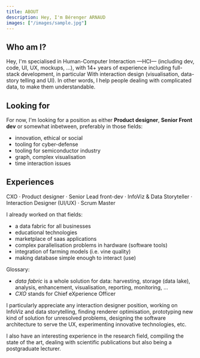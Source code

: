 ```yaml
---
title: ABOUT
description: Hey, I'm Bérenger ARNAUD
images: ["/images/sample.jpg"]
---
```


## Who am I?

Hey, I'm specialised in Human-Computer Interaction —HCI— (including dev, code, UI, UX, mockups, ...), with 14+ years of experience including full-stack development, in particular With interaction design (visualisation, data-story telling and UI). In other words, I help people dealing with complicated data, to make them understandable.

## Looking for

For now, I'm looking for a position as either **Product designer**, **Senior Front dev** or somewhat inbetween, preferably in those fields:

- innovation, ethical or social
- tooling for cyber-defense
- tooling for semiconductor industry
- graph, complex visualisation
- time interaction issues

## Experiences

CXO · Product designer · Senior Lead front-dev · InfoViz & Data Storyteller · Interaction Designer (UI/UX) · Scrum Master

I already worked on that fields:

- a data fabric for all businesses
- educational technologies
- marketplace of saas applications
- complex parallelisation problems in hardware (software tools)
- integration of farming models (i.e. vine quality)
- making database simple enough to interact (use)

Glossary:

- _data fabric_ is a whole solution for data: harvesting, storage (data lake), analysis, enhancement, visualisation, reporting, monitoring, ...
- _CXO_ stands for Chief eXperience Officer

I particularly appreciate any interaction designer position, working on InfoViz and data storytelling, finding renderer optimisation, prototyping new kind of solution for unresolved problems, designing the software architecture to serve the UX, experimenting innovative technologies, etc.

I also have an interesting experience in the research field, compiling the state of the art, dealing with scientific publications but also being a postgraduate lecturer.
